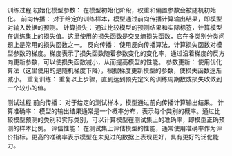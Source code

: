 训练过程
初始化模型参数： 在模型初始化阶段，权重和偏置参数会被随机初始化。
前向传播： 对于给定的训练样本，模型通过前向传播计算输出结果，即模型对输入数据的预测。
计算损失： 通过比较模型的预测结果和实际标签，计算模型在训练集上的损失值。这里使用的损失函数是交叉熵损失函数，它在多类别分类问题上是常用的损失函数之一。
反向传播： 使用反向传播算法，计算损失函数对模型参数的梯度。梯度表示了损失函数随着参数变化的变化率，通过沿着梯度的反方向更新参数，可以使损失函数减小，从而提高模型的性能。
参数更新： 使用优化算法（这里使用的是随机梯度下降），根据梯度更新模型的参数，使损失函数逐渐减小。
重复训练： 重复以上步骤，直到达到预先定义的训练周期数或损失收敛到一个较小的值。

测试过程
前向传播： 对于给定的测试样本，模型通过前向传播计算输出结果。
计算准确率： 模型的输出结果通常是一个概率分布，表示每个类别的概率。通过比较模型预测的类别和实际类别，可以计算模型在测试集上的准确率，即模型正确预测的样本比例。
评估性能： 在测试集上评估模型的性能，通常使用准确率作为评价指标。更高的准确率表示模型在未见过的数据上表现更好，具有更好的泛化能力。
